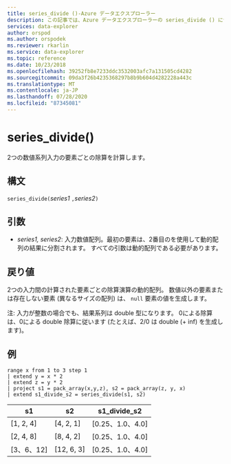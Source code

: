 ```yaml
---
title: series_divide ()-Azure データエクスプローラー
description: この記事では、Azure データエクスプローラーの series_divide () について説明します。
services: data-explorer
author: orspod
ms.author: orspodek
ms.reviewer: rkarlin
ms.service: data-explorer
ms.topic: reference
ms.date: 10/23/2018
ms.openlocfilehash: 39252fb8e7233ddc3532003afc7a131505cd4282
ms.sourcegitcommit: 09da3f26b4235368297b8b9b604d4282228a443c
ms.translationtype: MT
ms.contentlocale: ja-JP
ms.lasthandoff: 07/28/2020
ms.locfileid: "87345081"
---
```

# <a name="series_divide"></a>series_divide()

2つの数値系列入力の要素ごとの除算を計算します。

## <a name="syntax"></a>構文

`series_divide(`*series1* `,`*series2*`)`

## <a name="arguments"></a>引数

* *series1, series2*: 入力数値配列。最初の要素は、2番目のを使用して動的配列の結果に分割されます。 すべての引数は動的配列である必要があります。 

## <a name="returns"></a>戻り値

2つの入力間の計算された要素ごとの除算演算の動的配列。 数値以外の要素または存在しない要素 (異なるサイズの配列) は、 `null` 要素の値を生成します。

注: 入力が整数の場合でも、結果系列は double 型になります。 0による除算は、0による double 除算に従います (たとえば、2/0 は double (+ inf) を生成します)。

## <a name="example"></a>例

<!-- csl: https://help.kusto.windows.net:443/Samples -->
```kusto
range x from 1 to 3 step 1
| extend y = x * 2
| extend z = y * 2
| project s1 = pack_array(x,y,z), s2 = pack_array(z, y, x)
| extend s1_divide_s2 = series_divide(s1, s2)
```

|s1         |s2|        s1_divide_s2|
|---|---|---|
|[1, 2, 4]    |[4, 2, 1]|   [0.25、1.0、4.0]|
|[2, 4, 8]    |[8, 4, 2]|   [0.25、1.0、4.0]|
|[3、6、12]   |[12, 6, 3]|  [0.25、1.0、4.0]|
